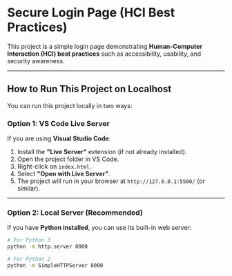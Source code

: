 # Secure Login Page (HCI Best Practices)

This project is a simple login page demonstrating **Human-Computer Interaction (HCI) best practices** such as accessibility, usability, and security awareness.  

---

## How to Run This Project on Localhost

You can run this project locally in two ways:

### Option 1: VS Code Live Server
If you are using **Visual Studio Code**:

1. Install the **"Live Server"** extension (if not already installed).  
2. Open the project folder in VS Code.  
3. Right-click on `index.html`.  
4. Select **"Open with Live Server"**.  
5. The project will run in your browser at `http://127.0.0.1:5500/` (or similar).  

---

### Option 2: Local Server (Recommended)

If you have **Python installed**, you can use its built-in web server:  

```bash
# For Python 3
python -m http.server 8000

# For Python 2
python -m SimpleHTTPServer 8000
